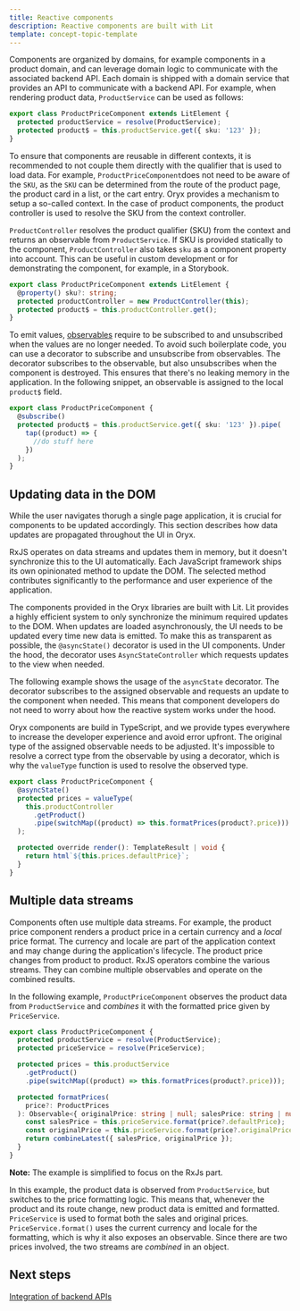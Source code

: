 ```yaml
---
title: Reactive components
description: Reactive components are built with Lit
template: concept-topic-template
---
```


Components are organized by domains, for example components in a product domain, and can leverage domain logic to communicate with the associated backend API. Each domain is shipped with a domain service that provides an API to communicate with a backend API. For example, when rendering product data, `ProductService` can be used as follows:

```ts
export class ProductPriceComponent extends LitElement {
  protected productService = resolve(ProductService);
  protected product$ = this.productService.get({ sku: '123' });
}
```

To ensure that components are reusable in different contexts, it is recommended to not couple them directly with the qualifier that is used to load data. For example, `ProductPriceComponent`does not need to be aware of the `SKU`, as the `SKU` can be determined from the route of the product page, the product card in a list, or the cart entry. Oryx provides a mechanism to setup a so-called context. In the case of product components, the product controller is used to resolve the SKU from the context controller.

`ProductController` resolves the product qualifier (SKU) from the context and returns an observable from `ProductService`. If SKU is provided statically to the component, `ProductController` also takes `sku` as a component property into account. This can be useful in custom development or for demonstrating the component, for example, in a Storybook.

```ts
export class ProductPriceComponent extends LitElement {
  @property() sku?: string;
  protected productController = new ProductController(this);
  protected product$ = this.productController.get();
}
```

To emit values, [observables](./key-concepts-of-reactivity.md) require to be subscribed to and unsubscribed when the values are no longer needed. To avoid such boilerplate code, you can use a decorator to subscribe and unsubscribe from observables. The decorator subscribes to the observable, but also unsubscribes when the component is destroyed. This ensures that there's no leaking memory in the application. In the following snippet, an observable is assigned to the local `product$` field.

```ts
export class ProductPriceComponent {
  @subscribe()
  protected product$ = this.productService.get({ sku: '123' }).pipe(
    tap((product) => {
      //do stuff here
    })
  );
}
```

## Updating data in the DOM

While the user navigates thorugh a single page application, it is crucial for components to be updated accordingly. This section describes how data updates are propagated throughout the UI in Oryx.

RxJS operates on data streams and updates them in memory, but it doesn't synchronize this to the UI automatically. Each JavaScript framework ships its own opinionated method to update the DOM. The selected method contributes significantly to the performance and user experience of the application.

The components provided in the Oryx libraries are built with Lit. Lit provides a highly efficient system to only synchronize the minimum required updates to the DOM. When updates are loaded asynchronously, the UI needs to be updated every time new data is emitted. To make this as transparent as possible, the `@asyncState()` decorator is used in the UI components. Under the hood, the decorator uses `AsyncStateController` which requests updates to the view when needed.

The following example shows the usage of the `asyncState` decorator. The decorator subscribes to the assigned observable and requests an update to the component when needed. This means that component developers do not need to worry about how the reactive system works under the hood.

Oryx components are build in TypeScript, and we provide types everywhere to increase the developer experience and avoid error upfront. The original type of the assigned observable needs to be adjusted. It's impossible to resolve a correct type from the observable by using a decorator, which is why the `valueType` function is used to resolve the observed type.

```ts
export class ProductPriceComponent {
  @asyncState()
  protected prices = valueType(
    this.productController
      .getProduct()
      .pipe(switchMap((product) => this.formatPrices(product?.price)))
  );

  protected override render(): TemplateResult | void {
    return html`${this.prices.defaultPrice}`;
  }
}
```

## Multiple data streams

Components often use multiple data streams. For example, the product price component renders a product price in a certain currency and a _local_ price format. The currency and locale are part of the application context and may change during the application's lifecycle. The product price changes from product to product. RxJS operators combine the various streams. They can combine multiple observables and operate on the combined results.

In the following example, `ProductPriceComponent` observes the product data from `ProductService` and _combines_ it with the formatted price given by `PriceService`.

```ts
export class ProductPriceComponent {
  protected productService = resolve(ProductService);
  protected priceService = resolve(PriceService);

  protected prices = this.productService
    .getProduct()
    .pipe(switchMap((product) => this.formatPrices(product?.price)));

  protected formatPrices(
    price?: ProductPrices
  ): Observable<{ originalPrice: string | null; salesPrice: string | null }> {
    const salesPrice = this.priceService.format(price?.defaultPrice);
    const originalPrice = this.priceService.format(price?.originalPrice);
    return combineLatest({ salesPrice, originalPrice });
  }
}
```

**Note:** The example is simplified to focus on the RxJs part.

In this example, the product data is observed from `ProductService`, but switches to the price formatting logic. This means that, whenever the product and its route change, new product data is emitted and formatted. `PriceService` is used to format both the sales and original prices. `PriceService.format()` uses the current currency and locale for the formatting, which is why it also exposes an observable. Since there are two prices involved, the two streams are _combined_ in an object.

## Next steps

[Integration of backend APIs](./integration-of-backend-apis.md)
